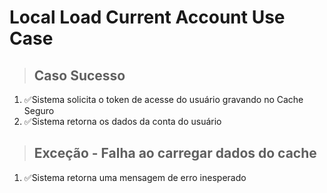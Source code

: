 # Local Load Current Account Use Case

> ## Caso Sucesso
1. ✅Sistema solicita o token de acesse do usuário gravando no Cache Seguro
2. ✅Sistema retorna os dados da conta  do usuário

> ## Exceção - Falha ao carregar dados do cache
1. ✅Sistema retorna uma mensagem de erro inesperado
